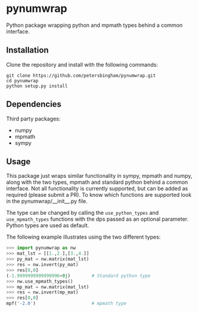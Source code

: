 # pynumwrap
Python package wrapping python and mpmath types behind a common interface.

## Installation

Clone the repository and install with the following commands:

    git clone https://github.com/petersbingham/pynumwrap.git
    cd pynumwrap
    python setup.py install
    
## Dependencies
Third party packages: 
 - numpy
 - mpmath
 - sympy
    
## Usage
This package just wraps similar functionality in sympy, mpmath and numpy, along with the two types, mpmath and standard python behind a common interface. Not all functionality is currently supported, but can be added as required (please submit a PR). To know which functions are supported look in the pynumwrap/\_\_init\_\_.py file.

The type can be changed by calling the `use_python_types` and `use_mpmath_types` functions with the dps passed as an optional parameter. Python types are used as default.

The following example illustrates using the two different types:

```python
>>> import pynumwrap as nw
>>> mat_lst = [[1.,2.],[3.,4.]]
>>> py_mat = nw.matrix(mat_lst)
>>> res = nw.invert(py_mat)
>>> res[0,0]
(-1.9999999999999996+0j)        # Standard python type
>>> nw.use_mpmath_types()
>>> mp_mat = nw.matrix(mat_lst)
>>> res = nw.invert(mp_mat)
>>> res[0,0]
mpf('-2.0')                     # mpmath type
```


